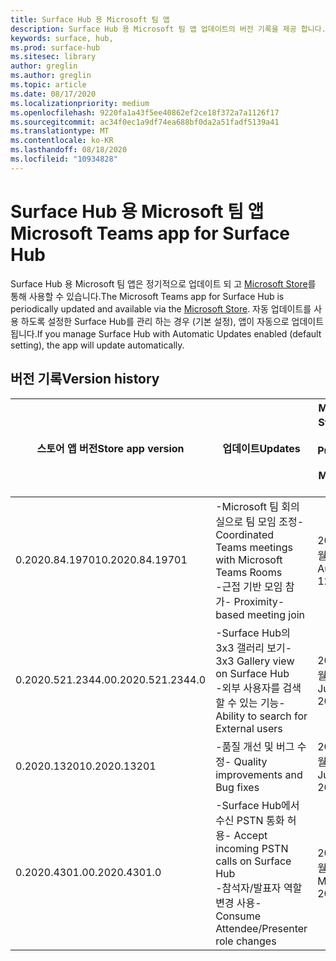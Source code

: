 ```yaml
---
title: Surface Hub 용 Microsoft 팀 앱
description: Surface Hub 용 Microsoft 팀 앱 업데이트의 버전 기록을 제공 합니다.
keywords: surface, hub,
ms.prod: surface-hub
ms.sitesec: library
author: greglin
ms.author: greglin
ms.topic: article
ms.date: 08/17/2020
ms.localizationpriority: medium
ms.openlocfilehash: 9220fa1a43f5ee40862ef2ce18f372a7a1126f17
ms.sourcegitcommit: ac34f0ec1a9df74ea688bf0da2a51fadf5139a41
ms.translationtype: MT
ms.contentlocale: ko-KR
ms.lasthandoff: 08/18/2020
ms.locfileid: "10934828"
---
```

# <span data-ttu-id="92abc-104">Surface Hub 용 Microsoft 팀 앱</span><span class="sxs-lookup"><span data-stu-id="92abc-104">Microsoft Teams app for Surface Hub</span></span> 

<span data-ttu-id="92abc-105">Surface Hub 용 Microsoft 팀 앱은 정기적으로 업데이트 되 고 [Microsoft Store](https://www.microsoft.com/store/apps/windows)를 통해 사용할 수 있습니다.</span><span class="sxs-lookup"><span data-stu-id="92abc-105">The Microsoft Teams app for Surface Hub is periodically updated and available via the [Microsoft Store](https://www.microsoft.com/store/apps/windows).</span></span> <span data-ttu-id="92abc-106">자동 업데이트를 사용 하도록 설정한 Surface Hub를 관리 하는 경우 (기본 설정), 앱이 자동으로 업데이트 됩니다.</span><span class="sxs-lookup"><span data-stu-id="92abc-106">If you manage Surface Hub with Automatic Updates enabled (default setting), the app will update automatically.</span></span>
 

## <span data-ttu-id="92abc-107">버전 기록</span><span class="sxs-lookup"><span data-stu-id="92abc-107">Version history</span></span>
| <span data-ttu-id="92abc-108">스토어 앱 버전</span><span class="sxs-lookup"><span data-stu-id="92abc-108">Store app version</span></span> | <span data-ttu-id="92abc-109">업데이트</span><span class="sxs-lookup"><span data-stu-id="92abc-109">Updates</span></span>                                                                                         | <span data-ttu-id="92abc-110">Microsoft Store에 게시 됨</span><span class="sxs-lookup"><span data-stu-id="92abc-110">Published to Microsoft Store</span></span> |
| --------------------- | --------------------------------------------------------------------------------------------------- | -------------------------------- |
| <span data-ttu-id="92abc-111">0.2020.84.19701</span><span class="sxs-lookup"><span data-stu-id="92abc-111">0.2020.84.19701</span></span>       | <span data-ttu-id="92abc-112">-Microsoft 팀 회의실으로 팀 모임 조정</span><span class="sxs-lookup"><span data-stu-id="92abc-112">- Coordinated Teams meetings with Microsoft Teams Rooms</span></span> <br> <span data-ttu-id="92abc-113">-근접 기반 모임 참가</span><span class="sxs-lookup"><span data-stu-id="92abc-113">- Proximity-based meeting join</span></span>                            | <span data-ttu-id="92abc-114">2020 년 8 월 12 일</span><span class="sxs-lookup"><span data-stu-id="92abc-114">August 12, 2020</span></span><br>            |
| <span data-ttu-id="92abc-115">0.2020.521.2344.0</span><span class="sxs-lookup"><span data-stu-id="92abc-115">0.2020.521.2344.0</span></span>     | <span data-ttu-id="92abc-116">-Surface Hub의 3x3 갤러리 보기</span><span class="sxs-lookup"><span data-stu-id="92abc-116">- 3x3 Gallery view on Surface Hub</span></span><br><span data-ttu-id="92abc-117">-외부 사용자를 검색할 수 있는 기능</span><span class="sxs-lookup"><span data-stu-id="92abc-117">- Ability to search for External users</span></span>                         | <span data-ttu-id="92abc-118">2020 년 6 월 10 일</span><span class="sxs-lookup"><span data-stu-id="92abc-118">June 10, 2020</span></span><br>            |
| <span data-ttu-id="92abc-119">0.2020.13201</span><span class="sxs-lookup"><span data-stu-id="92abc-119">0.2020.13201</span></span>          | <span data-ttu-id="92abc-120">-품질 개선 및 버그 수정</span><span class="sxs-lookup"><span data-stu-id="92abc-120">- Quality improvements and Bug fixes</span></span>                                                                | <span data-ttu-id="92abc-121">2020 년 6 월 1 일</span><span class="sxs-lookup"><span data-stu-id="92abc-121">June 1, 2020</span></span><br>          |
| <span data-ttu-id="92abc-122">0.2020.4301.0</span><span class="sxs-lookup"><span data-stu-id="92abc-122">0.2020.4301.0</span></span>         | <span data-ttu-id="92abc-123">-Surface Hub에서 수신 PSTN 통화 허용</span><span class="sxs-lookup"><span data-stu-id="92abc-123">- Accept incoming PSTN calls on Surface Hub</span></span><br><span data-ttu-id="92abc-124">-참석자/발표자 역할 변경 사용</span><span class="sxs-lookup"><span data-stu-id="92abc-124">- Consume Attendee/Presenter role changes</span></span>            | <span data-ttu-id="92abc-125">2020년 5월 21일</span><span class="sxs-lookup"><span data-stu-id="92abc-125">May 21, 2020</span></span>                     |
